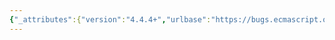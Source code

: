 ```yaml
---
{"_attributes":{"version":"4.4.4+","urlbase":"https://bugs.ecmascript.org/","maintainer":"dherman@mozilla.com"},"bug":{"bug_id":2014,"creation_ts":"2013-10-01 02:32:00 -0700","short_desc":"9.3.1 [[GetPrototypeOf]]: Missing type check for trap result","delta_ts":"2013-10-29 09:44:53 -0700","product":"Draft for 6th Edition","component":"technical issue","version":"Rev 19: September 27, 2013 Draft","rep_platform":"All","op_sys":"All","bug_status":"RESOLVED","resolution":"FIXED","priority":"Normal","bug_severity":"normal","everconfirmed":true,"reporter":{"uid":"andrebargull","name":"André Bargull"},"assigned_to":{"uid":"allen","name":"Allen Wirfs-Brock"},"cc":"jmdyck","long_desc":[{"commentid":5749,"comment_count":0,"who":{"uid":"andrebargull","name":"André Bargull"},"bug_when":"2013-10-01 02:32:06 -0700","thetext":"9.3.1  [[GetPrototypeOf]] ( ), step 10:\n\nThe trapResult needs to be validated to be either an Object or null, otherwise the general [[GetPrototypeOf]] contract is violated (returns only Object or null).\n\n\n> 10. If extensibleTarget is true, then return trapResult.\n\n=> \n\n10. If extensibleTarget is true, then\n  a. If Type(handlerProto) is neither Object nor Null, then throw a TypeError exception.\n  b. Return handlerProto.\n\n\nMaybe the type check should actually be applied directly after step 7, similar to 9.3.5 [[GetOwnProperty]], step 9."},{"commentid":5820,"comment_count":1,"who":{"uid":"jmdyck","name":"Michael Dyck"},"bug_when":"2013-10-02 21:02:22 -0700","thetext":"More basically, 'trapResult' is referenced by step 10, but not defined anywhere in the algorithm. The change suggested above appears to assume that it's a typo for 'handlerProto'."},{"commentid":5965,"comment_count":2,"who":{"uid":"allen","name":"Allen Wirfs-Brock"},"bug_when":"2013-10-24 13:47:52 -0700","thetext":"fixed in rev20 editor's draft"},{"commentid":6037,"comment_count":3,"who":{"uid":"allen","name":"Allen Wirfs-Brock"},"bug_when":"2013-10-29 09:44:53 -0700","thetext":"fixed in rev20 draft, Oct. 28, 2013"}]}}
---
```

